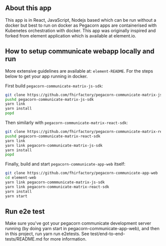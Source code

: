 ## About this app
This app is in React, JavaScript, Nodejs based which can be run without a docker but best to run on docker as Pegacorn apps are containerised with Kubenetes orchestration with docker. This app was originally inspired and forked from element application which is available at element.io.

## How to setup communicate webapp locally and run
More extensive guidelines are available at: `element-README`. For the steps below to get your app running in docker.

First build `pegacorn-communicate-matrix-js-sdk`:

``` bash
git clone https://github.com/fhirfactory/pegacorn-communicate-matrix-js-sdk
pushd pegacorn-communicate-matrix-js-sdk
yarn link
yarn install
popd
```
Then similarly with `pegacorn-communicate-matrix-react-sdk`:

```bash
git clone https://github.com/fhirfactory/pegacorn-communicate-matrix-react-sdk.git
pushd pegacorn-communicate-matrix-react-sdk
yarn link
yarn link pegacorn-communicate-matrix-js-sdk
yarn install
popd
```

Finally, build and start `pegacorn-communicate-app-web` itself:

```bash
git clone https://github.com/fhirfactory/pegacorn-communicate-app-web
cd element-web
yarn link pegacorn-commmunicate-matrix-js-sdk
yarn link pegacorn-communicate-matrix-react-sdk
yarn install
yarn start
```
## Run e2e test
Make sure you've got your pegacorn communicate development server running (by doing yarn start in pegacorn-communicate-app-web), and then in this project, run yarn run e2etests. 
See test/end-to-end-tests/README.md for more information.